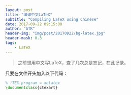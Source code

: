 ```yaml
---
layout: post
title: "编译中文LaTeX"
subtitle: "Compiling LaTeX using Chinese"
date: 2017-09-22 09:15:00
author: "STK"
header-img: "img/post/20170922/bg-latex.jpg"
header-mask: 0.3
tags:
    - LaTeX
---
```


> 之前想用中文写LaTeX，查了几次总是忘记，在此记录。

只要在文件开头加入以下代码：

```Latex
% !TEX program = xelatex
\documentclass{ctexart}
```

